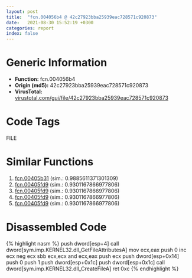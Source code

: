 ```yaml
---
layout: post
title:  "fcn.004056b4 @ 42c27923bba25939eac728571c920873"
date:   2021-08-30 15:52:19 +0300
categories: report
index: false
---
```


# Generic Information
- **Function:** fcn.004056b4
- **Origin (md5):** 42c27923bba25939eac728571c920873
- **VirusTotal:** [virustotal.com/gui/file/42c27923bba25939eac728571c920873][virustotal_ref]

# Code Tags
<span class="tag" id="FILE">FILE</span>


# Similar Functions

1. [fcn.00405b31][similar_1_ref] (sim.: 0.9885611371301309)
2. [fcn.00405fd9][similar_2_ref] (sim.: 0.9301167866977806)
3. [fcn.00405fd9][similar_3_ref] (sim.: 0.9301167866977806)
4. [fcn.00405fd9][similar_4_ref] (sim.: 0.9301167866977806)
5. [fcn.00405fd9][similar_5_ref] (sim.: 0.9301167866977806)


# Disassembled Code

{% highlight nasm %}
push dword[esp+4]
call dword[sym.imp.KERNEL32.dll_GetFileAttributesA]
mov ecx,eax
push 0
inc ecx
neg ecx
sbb ecx,ecx
and ecx,eax
push ecx
push dword[esp+0x14]
push 0
push 1
push dword[esp+0x1c]
push dword[esp+0x1c]
call dword[sym.imp.KERNEL32.dll_CreateFileA]
ret 0xc
{% endhighlight %}


[similar_1_ref]: /report/fcn.00405b31@a008314dc7bf2e8068b597e7b8432f37
[similar_2_ref]: /report/fcn.00405fd9@8f8b2c5d43e03af62d4bc097b3275f12
[similar_3_ref]: /report/fcn.00405fd9@e88e20d68d7b3df5aa8f6d5028e52001
[similar_4_ref]: /report/fcn.00405fd9@6c8b5339bada4cbd03f0f446da640707
[similar_5_ref]: /report/fcn.00405fd9@e7582fc3dadb394a1457ab7e7fbbe9a7
[virustotal_ref]: https://www.virustotal.com/gui/file/42c27923bba25939eac728571c920873
